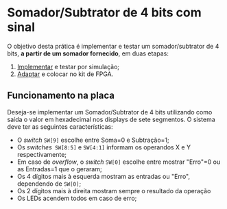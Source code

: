# Somador/Subtrator de 4 bits com sinal

O objetivo desta prática é implementar e testar um somador/subtrator de 4 bits, **a partir de um somador fornecido**, em duas etapas:
1. [Implementar](addsub4bits.v) e testar por simulação;
2. [Adaptar](top.v) e colocar no kit de FPGA. 

## Funcionamento na placa

Deseja-se implementar um Somador/Subtrator de 4 bits utilizando como saída o valor em hexadecimal nos displays de sete segmentos. O sistema deve ter as seguintes características: 
- O *switch* `SW[9]` escolhe entre Soma=0 e Subtração=1;
- Os *switches*` SW[8:5]` e `SW[4:1]` informam os operandos X e Y respectivamente; 
- Em caso de *overflow*, o *switch* `SW[0]` escolhe entre mostrar "Erro"=0 ou as Entradas=1 que o geraram;
- Os 4 dígitos mais à esquerda mostram as entradas ou "Erro", dependendo de `SW[0]`; 
- Os 2 dígitos mais à direita mostram sempre o resultado da operação
- Os LEDs acendem todos em caso de erro;
